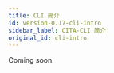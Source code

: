 ```yaml
---
title: CLI 简介
id: version-0.17-cli-intro
sidebar_label: CITA-CLI 简介
original_id: cli-intro
---
```

Coming soon